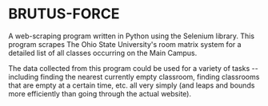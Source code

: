 # BRUTUS-FORCE

A web-scraping program written in Python using the Selenium library. This program scrapes The Ohio State University's room matrix system for a detailed list of all classes occurring on the Main Campus. 

The data collected from this program could be used for a variety of tasks -- including finding the nearest currently empty classroom, finding classrooms that are empty at a certain time, etc. all very simply (and leaps and bounds more efficiently than going through the actual website).
